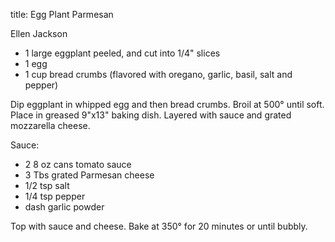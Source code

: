 title: Egg Plant Parmesan

Ellen Jackson

* 1 large eggplant peeled, and cut into 1/4" slices
* 1 egg
* 1 cup bread crumbs (flavored with oregano, garlic, basil, salt and pepper)

Dip eggplant in whipped egg and then bread crumbs.  Broil at 500° until soft.  Place in greased 9"x13" baking dish.  Layered with sauce and grated mozzarella cheese.

Sauce:

* 2 8 oz cans tomato sauce
* 3 Tbs grated Parmesan cheese
* 1/2 tsp salt
* 1/4 tsp pepper
* dash garlic powder

Top with sauce and cheese.  Bake at 350° for 20 minutes or until bubbly.
